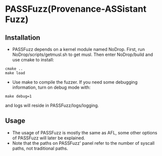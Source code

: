 # PASSFuzz(Provenance-ASSistant Fuzz)

## Installation
* PASSFuzz depends on a kernel module named NoDrop. 
First, run NoDrop/scripts/getmusl.sh to get musl.
Then enter NoDrop/build and use cmake to install:
```
cmake ..
make load
```
* Use make to compile the fuzzer. 
If you need some debugging information, turn on debug mode with: 
```
make debug=1
```
and logs will reside in PASSFuzz/logs/logging.

## Usage
* The usage of PASSFuzz is mostly the same as AFL, some other options of PASSFuzz will later be explained.
* Note that the paths on PASSFuzz' panel refer to the number of syscall paths, not traditional paths.

